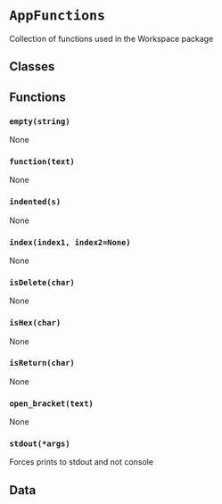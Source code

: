 # `AppFunctions`

Collection of functions used in the Workspace package 

## Classes

## Functions

### `empty(string)`

None

### `function(text)`

None

### `indented(s)`

None

### `index(index1, index2=None)`

None

### `isDelete(char)`

None

### `isHex(char)`

None

### `isReturn(char)`

None

### `open_bracket(text)`

None

### `stdout(*args)`

Forces prints to stdout and not console 

## Data

